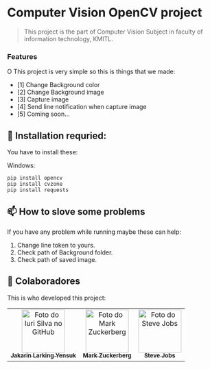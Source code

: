 # Computer Vision OpenCV project

<!---This project is the part of Computer Vision Subject in faculty of information technology, KMITL--->

> This project is the part of Computer Vision Subject in faculty of information technology, KMITL.

### Features

O This project is very simple so this is things that we made:

- [1] Change Background color
- [2] Change Background image
- [3] Capture image
- [4] Send line notification when capture image
- [5] Coming soon...


## 🚀 Installation requried:

You have to install these:

Windows:
```
pip install opencv
pip install cvzone
pip install requests
```

## 📫 How to slove some problems
If you have any problem while running maybe these can help:

1. Change line token to yours.
2. Check path of Background folder.
3. Check path of saved image.


## 🤝 Colaboradores

This is who developed this project:

<table>
  <tr>
    <td align="center">
      <a href="https://github.com/larkingz01" target="_blank">
        <img src="https://scontent.fbkk5-3.fna.fbcdn.net/v/t1.6435-9/196461751_1911170919051660_5980229829981814581_n.jpg?_nc_cat=105&ccb=1-5&_nc_sid=09cbfe&_nc_eui2=AeHw7KT6Df8hKiLZ1NjbtO2UoQAym5Xhey-hADKbleF7LwjoAo4J31XnuNoUuZWdTwjuNQgYKUv3be5vHOlGfOIv&_nc_ohc=l-6sflSDGyUAX_gE9BU&tn=Fg0pRutN-1QS4-57&_nc_ht=scontent.fbkk5-3.fna&oh=00_AT8Z5pTR4VXL5-co8zvLA0bV53GL89UcJQsGEaLv1KMEsA&oe=62723CE3" width="100px;" alt="Foto do Iuri Silva no GitHub"/><br>
        <sub>
          <b>Jakarin Larking Yensuk</b>
        </sub>
      </a>
    </td>
    <td align="center">
      <a href="#">
        <img src="https://s2.glbimg.com/FUcw2usZfSTL6yCCGj3L3v3SpJ8=/smart/e.glbimg.com/og/ed/f/original/2019/04/25/zuckerberg_podcast.jpg" width="100px;" alt="Foto do Mark Zuckerberg"/><br>
        <sub>
          <b>Mark Zuckerberg</b>
        </sub>
      </a>
    </td>
    <td align="center">
      <a href="#">
        <img src="https://miro.medium.com/max/360/0*1SkS3mSorArvY9kS.jpg" width="100px;" alt="Foto do Steve Jobs"/><br>
        <sub>
          <b>Steve Jobs</b>
        </sub>
      </a>
    </td>
  </tr>
</table>
